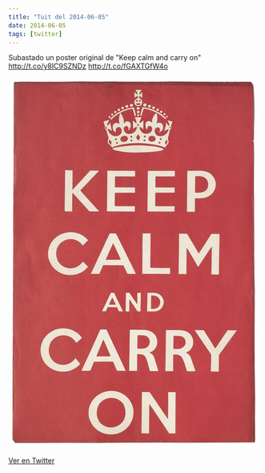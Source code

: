 ```yaml
---
title: "Tuit del 2014-06-05"
date: 2014-06-05
tags: [twitter]
---
```


Subastado un poster original de "Keep calm and carry on" http://t.co/y8IC9SZNDz http://t.co/fGAXTGfW4o

![Imagen](/assets/images/474615396046471168-BpYsMBdIYAAracC.jpg)

[Ver en Twitter](https://twitter.com/i/web/status/474615396046471168)
